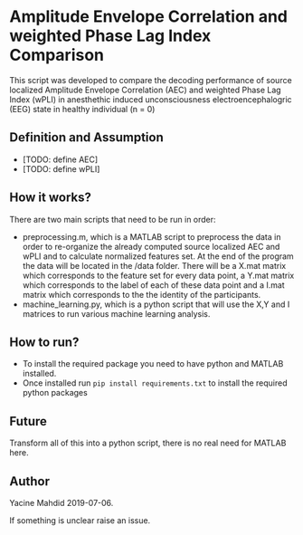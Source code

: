 # Amplitude Envelope Correlation and weighted Phase Lag Index Comparison

This script was developed to compare the decoding performance of source localized Amplitude Envelope Correlation (AEC) and weighted Phase Lag Index (wPLI) in anesthethic induced unconsciousness electroencephalogric (EEG) state in healthy individual (n = 0)

## Definition and Assumption
- [TODO: define AEC]
- [TODO: define wPLI]

## How it works?
There are two main scripts that need to be run in order:
- preprocessing.m, which is a MATLAB script to preprocess the data in order to re-organize the already computed source localized AEC and wPLI and to calculate normalized features set. At the end of the program the data will be located in the /data folder. There will be a X.mat matrix which corresponds to the feature set for every data point, a Y.mat matrix which corresponds to the label of each of these data point and a I.mat matrix which corresponds to the the identity of the participants.
- machine_learning.py, which is a python script that will use the X,Y and I matrices to run various machine learning analysis. 

## How to run?
- To install the required package you need to have python and MATLAB installed.
- Once installed run `pip install requirements.txt` to install the required python packages

## Future
Transform all of this into a python script, there is no real need for MATLAB here.

## Author
Yacine Mahdid 2019-07-06.

If something is unclear raise an issue.
